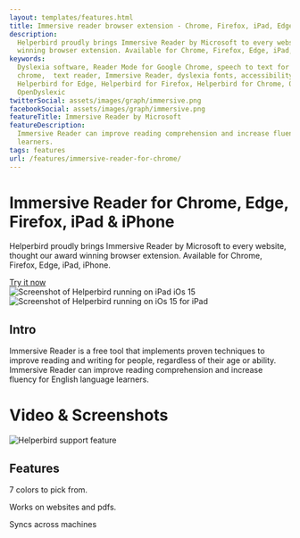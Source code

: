 ```yaml
---
layout: templates/features.html
title: Immersive reader browser extension - Chrome, Firefox, iPad, Edge, iPhone
description:
  Helperbird proudly brings Immersive Reader by Microsoft to every website, thought our award
  winning browser extension. Available for Chrome, Firefox, Edge, iPad, iPhone.
keywords:
  Dyslexia software, Reader Mode for Google Chrome, speech to text for chrome, Text to speech for
  chrome,  text reader, Immersive Reader, dyslexia fonts, accessibility software, dyslexia software,
  Helperbird for Edge, Helperbird for Firefox, Helperbird for Chrome, Opendyslexic for Chrome,
  OpenDyslexic
twitterSocial: assets/images/graph/immersive.png
facebookSocial: assets/images/graph/immersive.png
featureTitle: Immersive Reader by Microsoft
featureDescription:
  Immersive Reader can improve reading comprehension and increase fluency for English language
  learners.
tags: features
url: /features/immersive-reader-for-chrome/
---
```


<div
  class="pt-10 bg-gray-900 sm:pt-16 sm:pb-16 lg:pt-24 lg:pb-16 overflow-hidden"
>
  <div class="mx-auto max-w-7xl lg:px-8 pb-16">
    <div class="lg:grid lg:grid-cols-2 lg:gap-8">
      <div
        class="mx-auto max-w-md px-4 sm:max-w-2xl sm:px-6 sm:text-center lg:px-0 lg:text-left lg:flex lg:items-center"
      >
        <div class="lg:py-24">
          <h1
            class="mt-4 mb-6 text-4xl tracking-tight font-extrabold text-white sm:mt-5 sm:text-6xl lg:mt-6 xl:text-6xl"
          >
            <span class="block">
              Immersive Reader for Chrome, Edge, Firefox, iPad & iPhone</span
            >
          </h1>
          <p
            class="mt-3 max-w-md mx-auto text-base text-white sm:text-lg md:mt-5 md:text-xl md:max-w-3xl"
          >
            Helperbird proudly brings Immersive Reader by Microsoft to every
            website, thought our award winning browser extension. Available for
            Chrome, Firefox, Edge, iPad, iPhone.
          </p>
          <div class="mt-10 sm:mt-12">
            <div class="sm:max-w-xl sm:mx-auto lg:mx-0">
              <div class="sm:flex">
                <a href="/pricing" target="_blank" class="btn btn-accent"
                  >Try it now</a
                >
              </div>
            </div>
          </div>
        </div>
      </div>
      <div class="mt-12 -mb-16 sm:-mb-48 lg:m-0 lg:relative">
        <div
          class="mx-auto max-w-md px-4 sm:max-w-2xl sm:px-6 lg:max-w-none lg:px-0"
        >
          <div class="ipadiphone">
            <div class="ipadiphone-iphone">
              <div class="mask mask__noimage">
                <img
                  alt="Screenshot of Helperbird running on iPad iOs 15"
                  src="/assets/images/products/ipad-iphone/helperbird-running-on-iphone.png"
                  class="mask-img"
                />
              </div>
            </div>
            <div class="ipadiphone-ipad launchaco-builder-hoverable">
              <div class="mask mask__noimage">
                <img
                  alt="Screenshot of Helperbird running on iOs 15 for iPad"
                  src="/assets/images/products/ipad-iphone/helperbirds-iphone-app-running.png"
                  class="mask-img"
                />
              </div>
            </div>
          </div>
        </div>
      </div>
    </div>
  </div>
</div>


<div class="relative py-16 overflow-hidden">
  <div class="relative px-4 sm:px-6 lg:px-8">
    <div class="mt-6 prose prose-pink prose-lg mx-auto">

<div class="mt-16 mx-auto max-w-7xl px-4 sm:mt-24 sm:px-6 bg-gray-50 rounded-lg p-6  ">

## Intro

Immersive Reader is a free tool that implements proven techniques to improve reading and writing for
people, regardless of their age or ability. Immersive Reader can improve reading comprehension and
increase fluency for English language learners.

# Video & Screenshots

![Helperbird support feature](https://www.helperbird.com/assets/images/new/immersive-reader-for-chrome/immersive-reader-for-chrome.png)

## Features

7 colors to pick from.

Works on websites and pdfs.

Syncs across machines

   </div>
  </div>
</div>
